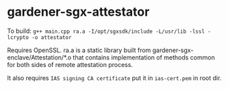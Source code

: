 # gardener-sgx-attestator

To build: `g++ main.cpp ra.a -I/opt/sgxsdk/include -L/usr/lib -lssl -lcrypto -o attestator`

Requires OpenSSL. ra.a is a static library built from gardener-sgx-enclave/Attestation/*.o that contains implementation of methods common for both sides of remote attestation process.

It also requires `IAS signing CA certificate` put it in `ias-cert.pem` in root dir.
